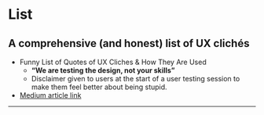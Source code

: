 # List

## A comprehensive (and honest) list of UX clichés
* Funny List of Quotes of UX Cliches & How They Are Used
  * **“We are testing the design, not your skills”**
  * Disclaimer given to users at the start of a user testing session to make them feel better about being stupid.
* [Medium article link](https://uxdesign.cc/a-comprehensive-and-honest-list-of-ux-clichés-96e2a08fb2e9)

---
